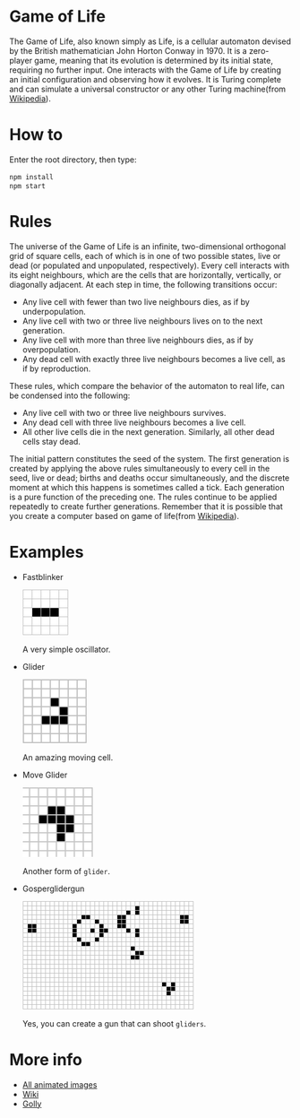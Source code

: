 # Game of Life
The Game of Life, also known simply as Life, is a cellular automaton devised by the British mathematician John Horton 
Conway in 1970. It is a zero-player game, meaning that its evolution is determined by its initial state, requiring no 
further input. One interacts with the Game of Life by creating an initial configuration and observing how it evolves. 
It is Turing complete and can simulate a universal constructor or any other Turing machine(from [Wikipedia](https://en.wikipedia.org/wiki/Conway%27s_Game_of_Life)).

# How to
Enter the root directory, then type:
```shell script
npm install
npm start
```

# Rules
The universe of the Game of Life is an infinite, two-dimensional orthogonal grid of square cells, each of which is in 
one of two possible states, live or dead (or populated and unpopulated, respectively). Every cell interacts with its
eight neighbours, which are the cells that are horizontally, vertically, or diagonally adjacent. At each step in time, 
the following transitions occur:

+ Any live cell with fewer than two live neighbours dies, as if by underpopulation.
+ Any live cell with two or three live neighbours lives on to the next generation.
+ Any live cell with more than three live neighbours dies, as if by overpopulation.
+ Any dead cell with exactly three live neighbours becomes a live cell, as if by reproduction.

These rules, which compare the behavior of the automaton to real life, can be condensed into the following:

+ Any live cell with two or three live neighbours survives.
+ Any dead cell with three live neighbours becomes a live cell.
+ All other live cells die in the next generation. Similarly, all other dead cells stay dead.

The initial pattern constitutes the seed of the system. The first generation is created by applying 
the above rules simultaneously to every cell in the seed, live or dead; births and deaths occur simultaneously, and the
discrete moment at which this happens is sometimes called a tick. 
Each generation is a pure function of the preceding one. The rules continue to be applied repeatedly to create further generations.
Remember that it is possible that you create a computer based on game of life(from [Wikipedia](https://en.wikipedia.org/wiki/Conway%27s_Game_of_Life)).

# Examples

+ Fastblinker
  
  ![Fastblinker](readme-images/Fastblinker.gif)

  A very simple oscillator.
  
+ Glider
   
  ![Glider](readme-images/Glider.gif)
  
  An amazing moving cell.
  
+ Move Glider
    
  ![Move Glider](readme-images/Move_glider.gif)
  
  Another form of `glider`.     

+ Gosperglidergun
  
  ![Gosperglidergun](readme-images/Gosperglidergun.gif)
  
  Yes, you can create a gun that can shoot `gliders`.

# More info

+ [All animated images](https://conwaylife.com/wiki/Category:Animated_images)
+ [Wiki](https://conwaylife.com/wiki/Main_Page)
+ [Golly](http://golly.sourceforge.net/)